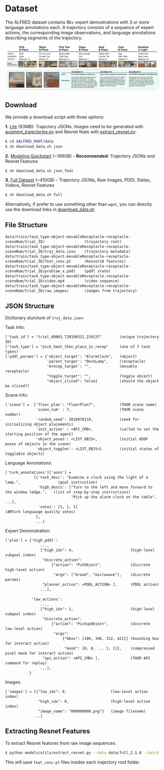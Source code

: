 # Dataset

The ALFRED dataset contains 8k+ expert demostrations with 3 or more language annotations each. A trajectory consists of a sequence of expert actions, the corresponding image observations, and language annotations describing segments of the trajectory.

![](../media/tasks.png)

## Download

We provide a download script with three options:

**1.** [Lite](https://storage.googleapis.com/alfred_dataset/data/json_2.1.0.zip) (93MB): Trajectory JSONs. Images need to be generated with [augment_trajectories.py](../gen/README.md#data-augmentation) and Resnet feats with [extract_resnet.py](../data#extracting-resnet-features):

```bash
$ cd $ALFRED_ROOT/data
$ sh download_data.sh json
```

**2.** [Modeling Quickstart](https://storage.googleapis.com/alfred_dataset/data/json_feat_2.1.0.zip) (~198GB) - **Recommended**: Trajectory JSONs and Resnet Features
```bash
$ sh download_data.sh json_feat
```

**3.** [Full Dataset](https://storage.googleapis.com/alfred_dataset/data/full_2.1.0_v2.zip) (~410GB) - Trajectory JSONs, Raw Images, PDDL States, Videos, Resnet Features

```bash
$ sh download_data.sh full
```

Alternatively, if prefer to use something other than `wget`, you can directly use the download links in [download_data.sh](download_data.sh)

## File Structure

```
data/train/task_type-object-movableReceptacle-receptacle-sceneNum/trial_ID/                  (trajectory root)
data/train/task_type-object-movableReceptacle-receptacle-sceneNum/trial_ID/traj_data.json    (trajectory metadata)
data/train/task_type-object-movableReceptacle-receptacle-sceneNum/trial_ID/feat_conv.pt      (Resnet18 features)
data/train/task_type-object-movableReceptacle-receptacle-sceneNum/trial_ID/problem_x.pddl    (pddl state)
data/train/task_type-object-movableReceptacle-receptacle-sceneNum/trial_ID/video.mp4         (video sequence)
data/train/task_type-object-movableReceptacle-receptacle-sceneNum/trial_ID/raw_images/       (images from trajectory)
```

## JSON Structure

Dictionary sturcture of `traj_data.json`:

Task Info:
```
['task_id'] = "trial_00003_T20190312_234237"        (unique trajectory ID)
['task_type'] = "pick_heat_then_place_in_recep"     (one of 7 task types)
['pddl_params'] = {'object_target': "AlarmClock",   (object)
                   'parent_target': "DeskLamp",     (receptacle)
                   'mrecep_target': "",             (movable receptacle)
                   "toggle_target": "",             (toggle object)
                   "object_sliced": false}          (should the object be sliced?)
```

Scene Info:
```
['scene'] =  {'floor_plan': "FloorPlan7",           (THOR scene name)
              'scene_num' : 7,                      (THOR scene number)
              'random_seed': 3810970210,            (seed for initializing object placements)
              'init_action' : <API_CMD>,            (called to set the starting position of the agent)
              'object_poses': <LIST_OBJS>,          (initial 6DOF poses of objects in the scene)
              'object_toggles': <LIST_OBJS>}        (initial states of togglable objects)
```

Language Annotations:
```
['turk_annotations']['anns'] =  
             [{'task_desc': "Examine a clock using the light of a lamp.",                 (goal instruction) 
               'high_descs': ["Turn to the left and move forward to the window ledge.",   (list of step-by-step instructions)
                              "Pick up the alarm clock on the table", ...],               
               'votes': [1, 1, 1]                                                         (AMTurk languauge quality votes)
              },
              ...]
```

Expert Demonstration:
```
['plan'] = {'high_pddl':
                ...,
                ["high_idx": 4,                          (high-level subgoal index)
                 "discrete_action":                    
                     {"action": "PutObject",             (discrete high-level action)
                      "args": ["bread", "microwave"],    (discrete params)
                 "planner_action": <PDDL_ACTION> ],      (PDDL action)
                ...],
                 
            'low_actions': 
                ...,
                ["high_idx": 1,                          (high-level subgoal index)
                 "discrete_action":
                     {"action": "PickupObject",          (discrete low-level action)
                      "args": 
                          {"bbox": [180, 346, 332, 421]} (bounding box for interact action)
                           "mask": [0, 0, ... 1, 1]},    (compressed pixel mask for interact action)
                 "api_action": <API_CMD> ],              (THOR API command for replay)
                ...], 
           }
```

Images:
```
['images'] = [{"low_idx": 0,                    (low-level action index)
               "high_idx": 0,                   (high-level action index)
               "image_name": "000000000.png"}   (image filename)
             ...]
```

## Extracting Resnet Features

To extract Resnet features from raw image sequences:

```bash
$ python models/utils/extract_resnet.py --data data/full_2.1.0 --batch 32 --gpu --visual_model resnet18 --filename feat_conv.pt
```

This will save `feat_conv.pt` files insides each trajectory root folder.
